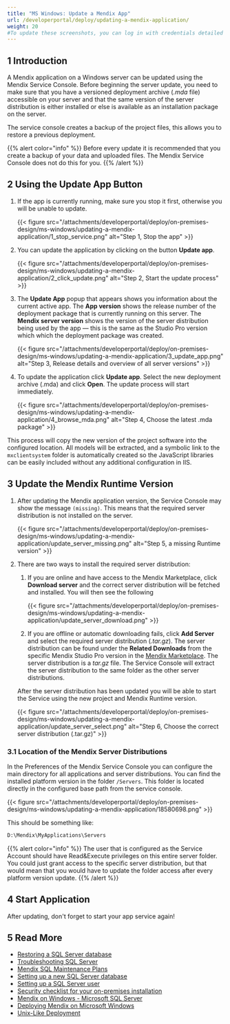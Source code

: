 ```yaml
---
title: "MS Windows: Update a Mendix App"
url: /developerportal/deploy/updating-a-mendix-application/
weight: 20
#To update these screenshots, you can log in with credentials detailed in How to Update Screenshots Using Team Apps.
---
```


## 1 Introduction

A Mendix application on a Windows server can be updated using the Mendix Service Console. Before beginning the server update, you need to make sure that you have a versioned deployment archive (*.mda* file) accessible on your server and that the same version of the server distribution is either installed or else is available as an installation package on the server.

The service console creates a backup of the project files, this allows you to restore a previous deployment.

{{% alert color="info" %}}
Before every update it is recommended that you create a backup of your data and uploaded files. The Mendix Service Console does not do this for you.
{{% /alert %}}

## 2 Using the Update App Button

1. If the app is currently running, make sure you stop it first, otherwise you will be unable to update.

    {{< figure src="/attachments/developerportal/deploy/on-premises-design/ms-windows/updating-a-mendix-application/1_stop_service.png" alt="Step 1, Stop the app" >}}

2. You can update the application by clicking on the button **Update app**.

    {{< figure src="/attachments/developerportal/deploy/on-premises-design/ms-windows/updating-a-mendix-application/2_click_update.png" alt="Step 2, Start the update process" >}}

3. The **Update App** popup that appears shows you information about the current active app. The **App version** shows the release number of the deployment package that is currently running on this server. The **Mendix server version** shows the version of the server distribution being used by the app — this is the same as the Studio Pro version which which the deployment package was created.

    {{< figure src="/attachments/developerportal/deploy/on-premises-design/ms-windows/updating-a-mendix-application/3_update_app.png" alt="Step 3, Release details and overview of all server versions" >}}

4. To update the application click **Update app**. Select the new deployment archive (.mda) and click **Open**. The update process will start immediately.

    {{< figure src="/attachments/developerportal/deploy/on-premises-design/ms-windows/updating-a-mendix-application/4_browse_mda.png" alt="Step 4, Choose the latest .mda package" >}}

This process will copy the new version of the project software into the configured location. All models will be extracted, and a symbolic link to the `mxclientsystem` folder is automatically created so the JavaScript libraries can be easily included without any additional configuration in IIS.

## 3 Update the Mendix Runtime Version

1. After updating the Mendix application version, the Service Console may show the message `(missing)`. This means that the required server distribution is not installed on the server.

    {{< figure src="/attachments/developerportal/deploy/on-premises-design/ms-windows/updating-a-mendix-application/update_server_missing.png" alt="Step 5, a missing Runtime version" >}}

2. There are two ways to install the required server distribution:

    1. If you are online and have access to the Mendix Marketplace, click **Download server** and the correct server distribution will be fetched and installed. You will then see the following

        {{< figure src="/attachments/developerportal/deploy/on-premises-design/ms-windows/updating-a-mendix-application/update_server_download.png" >}}

    2. If you are offline or automatic downloading fails, click **Add Server** and select the required server distribution (*.tar.gz*).  The server distribution can be found under the **Related Downloads** from the specific Mendix Studio Pro version in the [Mendix Marketplace](https://marketplace.mendix.com/link/studiopro/). The server distribution is a *tar.gz* file. The Service Console will extract the server distribution to the same folder as the other server distributions.

    After the server distribution has been updated you will be able to start the Service using the new project and Mendix Runtime version. 

    {{< figure src="/attachments/developerportal/deploy/on-premises-design/ms-windows/updating-a-mendix-application/update_server_select.png" alt="Step 6, Choose the correct server distribution (.tar.gz)" >}}

### 3.1 Location of the Mendix Server Distributions

In the Preferences of the Mendix Service Console you can configure the main directory for all applications and server distributions. You can find the installed platform version in the folder `/Servers`. This folder is located directly in the configured base path from the service console.

{{< figure src="/attachments/developerportal/deploy/on-premises-design/ms-windows/updating-a-mendix-application/18580698.png" >}}

This should be something like:

```bash {linenos=false}
D:\Mendix\MyApplications\Servers
```

{{% alert color="info" %}}
The user that is configured as the Service Account should have Read&Execute privileges on this entire server folder. You could just grant access to the specific server distribution, but that would mean that you would have to update the folder access after every platform version update.
{{% /alert %}}

## 4 Start Application

After updating, don't forget to start your app service again!

## 5 Read More

* [Restoring a SQL Server database](/developerportal/deploy/restoring-a-sql-server-database/)
* [Troubleshooting SQL Server](/developerportal/deploy/troubleshooting-sql-server/)
* [Mendix SQL Maintenance Plans](/developerportal/deploy/mendix-sql-maintenance-plans/)
* [Setting up a new SQL Server database](/developerportal/deploy/setting-up-a-new-sql-server-database/)
* [Setting up a SQL Server user](/developerportal/deploy/setting-up-a-sql-server-user/)
* [Security checklist for your on-premises installation](/developerportal/deploy/security-checklist-for-your-on-premises-installation/)
* [Mendix on Windows - Microsoft SQL Server](/developerportal/deploy/mendix-on-windows-microsoft-sql-server/)
* [Deploying Mendix on Microsoft Windows](/developerportal/deploy/deploy-mendix-on-microsoft-windows/)
* [Unix-Like Deployment](/developerportal/deploy/unix-like/)
